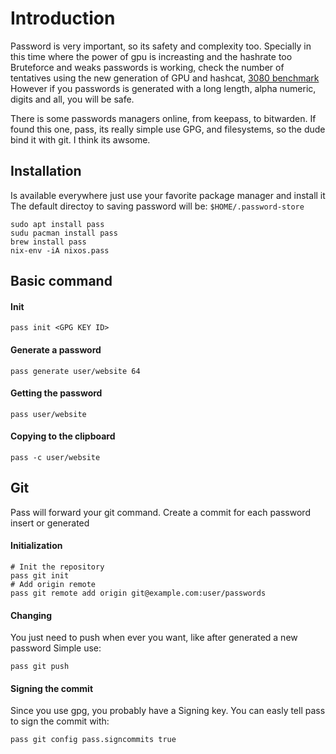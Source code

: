 # Introduction

Password is very important, so its safety and complexity too.
Specially in this time where the power of gpu is increasting and the hashrate too
Bruteforce and weaks passwords is working, check the number of tentatives using the
new generation of GPU and hashcat, [3080 benchmark](https://gist.github.com/Chick3nman/bb22b28ec4ddec0cb5f59df97c994db4)
However if you passwords is generated with a long length, alpha numeric, digits and all, you will be safe.

There is some passwords managers online, from keepass, to bitwarden.
If found this one, pass, its really simple use GPG, and filesystems, so the dude bind it with git.
I think its awsome. 


## Installation

Is available everywhere just use your favorite package manager and install it
The default directoy to saving password will be: `$HOME/.password-store` 


```
sudo apt install pass
sudu pacman install pass
brew install pass
nix-env -iA nixos.pass
```

## Basic command


#### Init

```
pass init <GPG KEY ID>
```

#### Generate a password

```
pass generate user/website 64
```

#### Getting the password
```
pass user/website
```


#### Copying to the clipboard
```
pass -c user/website
```

## Git

Pass will forward your git command.
Create a commit for each password insert or generated

#### Initialization

```
# Init the repository
pass git init
# Add origin remote 
pass git remote add origin git@example.com:user/passwords
```

#### Changing

You just need to push when ever you want, like after generated a new password
Simple use: 
```
pass git push
```

#### Signing the commit
Since you use gpg, you probably have a Signing key.
You can easly tell pass to sign the commit with:

```
pass git config pass.signcommits true
```


